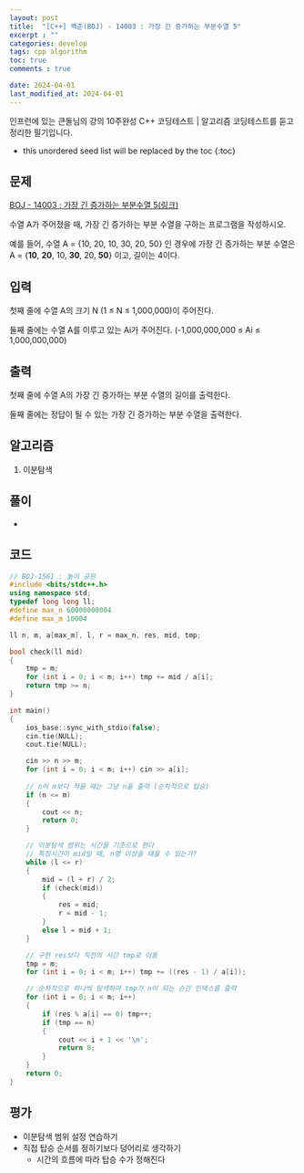 ```yaml
---
layout: post
title:  "[C++] 백준(BOJ) - 14003 : 가장 긴 증가하는 부분수열 5"
excerpt : ""
categories: develop
tags: cpp algorithm
toc: true
comments : true

date: 2024-04-01
last_modified_at: 2024-04-01
---
```

> <span style="font-size: 80%">
인프런에 있는 큰돌님의 강의 10주완성 C++ 코딩테스트 | 알고리즘 코딩테스트를 듣고 정리한 필기입니다.</span>

<!--more-->

* this unordered seed list will be replaced by the toc
{:toc}

## 문제 

[BOJ - 14003 : 가장 긴 증가하는 부분수열 5(링크)](https://www.acmicpc.net/problem/14003) 

수열 A가 주어졌을 때, 가장 긴 증가하는 부분 수열을 구하는 프로그램을 작성하시오.

예를 들어, 수열 A = {10, 20, 10, 30, 20, 50} 인 경우에 가장 긴 증가하는 부분 수열은 A = {**10**, **20**, 10, **30**, 20, **50**} 이고, 길이는 4이다.

## 입력
첫째 줄에 수열 A의 크기 N (1 ≤ N ≤ 1,000,000)이 주어진다.

둘째 줄에는 수열 A를 이루고 있는 Ai가 주어진다. (-1,000,000,000 ≤ Ai ≤ 1,000,000,000)	

## 출력
첫째 줄에 수열 A의 가장 긴 증가하는 부분 수열의 길이를 출력한다.

둘째 줄에는 정답이 될 수 있는 가장 긴 증가하는 부분 수열을 출력한다.


## 알고리즘
1. 이분탐색

## 풀이
- 

## 코드
```cpp
// BOJ-1561 : 놀이 공원
#include <bits/stdc++.h>
using namespace std;
typedef long long ll;
#define max_n 60000000004
#define max_m 10004

ll n, m, a[max_m], l, r = max_n, res, mid, tmp;

bool check(ll mid)
{
	tmp = m;
	for (int i = 0; i < m; i++) tmp += mid / a[i];
	return tmp >= n;
}

int main()
{
	ios_base::sync_with_stdio(false);
	cin.tie(NULL);
	cout.tie(NULL);

	cin >> n >> m;
	for (int i = 0; i < m; i++) cin >> a[i];
	
	// n이 m보다 적을 때는 그냥 n을 출력 (순차적으로 탑승)
	if (n <= m)
	{
		cout << n;
		return 0;
	}

	// 이분탐색 범위는 시간을 기준으로 한다
	// 특정시간이 mid일 때, n명 이상을 태울 수 있는가?
	while (l <= r)
	{
		mid = (l + r) / 2;
		if (check(mid))
		{
			res = mid;
			r = mid - 1;
		}
		else l = mid + 1;
	}

	// 구한 res보다 직전의 시간 tmp로 이동
	tmp = m;
	for (int i = 0; i < m; i++) tmp += ((res - 1) / a[i]);

	// 순차적으로 하나씩 탐색하여 tmp가 n이 되는 순간 인덱스를 출력
	for (int i = 0; i < m; i++)
	{
		if (res % a[i] == 0) tmp++;
		if (tmp == n)
		{
			cout << i + 1 << '\n';
			return 0;
		}
	}
	return 0;
}
```


## 평가  
- 이분탐색 범위 설정 연습하기
- 직접 탑승 순서를 정하기보다 덩어리로 생각하기
  - 시간의 흐름에 따라 탑승 수가 정해진다